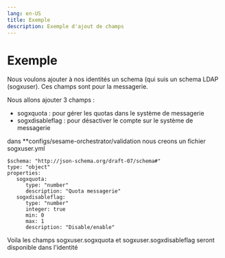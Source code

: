 ```yaml
---
lang: en-US
title: Exemple
description: Exemple d'ajout de champs 
---
```

# Exemple 

Nous voulons ajouter à nos identités un schema (qui suis un schema LDAP (sogxuser). Ces champs sont pour la messagerie. 

Nous allons ajouter 3 champs : 

* sogxquota : pour gérer les quotas dans le système de messagerie
* sogxdisableflag : pour désactiver le compte sur le système de messagerie 

dans **configs/sesame-orchestrator/validation nous creons un fichier sogxuser.yml

```
$schema: "http://json-schema.org/draft-07/schema#"
type: "object"
properties:
   sogxquota:
      type: "number"
      description: "Quota messagerie"
   sogxdisableflag:
      type: "number"
      integer: true
      min: 0
      max: 1
      description: "Disable/enable"

```

Voila les champs sogxuser.sogxquota et sogxuser.sogxdisableflag seront disponible dans l'identité
